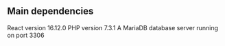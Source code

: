 ## Main dependencies

React version 16.12.0
PHP version 7.3.1
A MariaDB database server running on port 3306